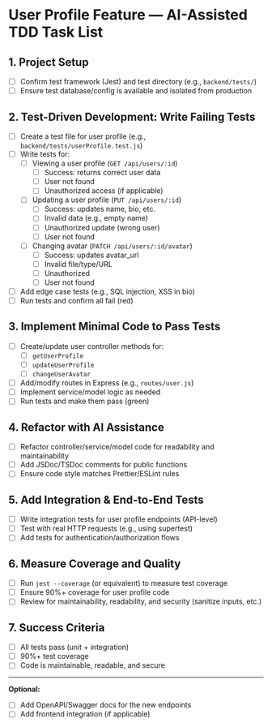 # User Profile Feature — AI-Assisted TDD Task List

## 1. Project Setup
- [ ] Confirm test framework (Jest) and test directory (e.g., `backend/tests/`)
- [ ] Ensure test database/config is available and isolated from production

## 2. Test-Driven Development: Write Failing Tests
- [ ] Create a test file for user profile (e.g., `backend/tests/userProfile.test.js`)
- [ ] Write tests for:
  - [ ] Viewing a user profile (`GET /api/users/:id`)
    - [ ] Success: returns correct user data
    - [ ] User not found
    - [ ] Unauthorized access (if applicable)
  - [ ] Updating a user profile (`PUT /api/users/:id`)
    - [ ] Success: updates name, bio, etc.
    - [ ] Invalid data (e.g., empty name)
    - [ ] Unauthorized update (wrong user)
    - [ ] User not found
  - [ ] Changing avatar (`PATCH /api/users/:id/avatar`)
    - [ ] Success: updates avatar_url
    - [ ] Invalid file/type/URL
    - [ ] Unauthorized
    - [ ] User not found
- [ ] Add edge case tests (e.g., SQL injection, XSS in bio)
- [ ] Run tests and confirm all fail (red)

## 3. Implement Minimal Code to Pass Tests
- [ ] Create/update user controller methods for:
  - [ ] `getUserProfile`
  - [ ] `updateUserProfile`
  - [ ] `changeUserAvatar`
- [ ] Add/modify routes in Express (e.g., `routes/user.js`)
- [ ] Implement service/model logic as needed
- [ ] Run tests and make them pass (green)

## 4. Refactor with AI Assistance
- [ ] Refactor controller/service/model code for readability and maintainability
- [ ] Add JSDoc/TSDoc comments for public functions
- [ ] Ensure code style matches Prettier/ESLint rules

## 5. Add Integration & End-to-End Tests
- [ ] Write integration tests for user profile endpoints (API-level)
- [ ] Test with real HTTP requests (e.g., using supertest)
- [ ] Add tests for authentication/authorization flows

## 6. Measure Coverage and Quality
- [ ] Run `jest --coverage` (or equivalent) to measure test coverage
- [ ] Ensure 90%+ coverage for user profile code
- [ ] Review for maintainability, readability, and security (sanitize inputs, etc.)

## 7. Success Criteria
- [ ] All tests pass (unit + integration)
- [ ] 90%+ test coverage
- [ ] Code is maintainable, readable, and secure

---

**Optional:**
- [ ] Add OpenAPI/Swagger docs for the new endpoints
- [ ] Add frontend integration (if applicable) 